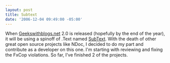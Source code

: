 ```yaml
---
layout: post
title: Subtext
date: '2006-12-04 09:49:00 -05:00'
---
```


When [Geekswithblogs.net](http://www.geekswithblogs.net/) 2.0 is released (hopefully by the end of the year), it will be using a spinoff of .Text named [SubText](http://www.subtextproject.com). With the death of other great open source projects like NDoc, I decided to do my part and contribute as a developer on this one. I'm starting with reviewing and fixing the FxCop violations. So far, I've finished 2 of the projects.
